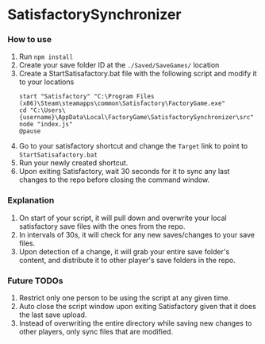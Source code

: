 # SatisfactorySynchronizer

### How to use
1. Run `npm install`
2. Create your save folder ID at the `./Saved/SaveGames/` location
3. Create a StartSatisafactory.bat file with the following script and modify it to your locations
    ```
    start "Satisfactory" "C:\Program Files (x86)\Steam\steamapps\common\Satisfactory\FactoryGame.exe"
    cd "C:\Users\{username}\AppData\Local\FactoryGame\SatisfactorySynchronizer\src"
    node "index.js"
    @pause
    ```
4. Go to your satisfactory shortcut and change the `Target` link to point to `StartSatisafactory.bat`
5. Run your newly created shortcut.
6. Upon exiting Satisfactory, wait 30 seconds for it to sync any last changes to the repo before closing the command window.

### Explanation
1. On start of your script, it will pull down and overwrite your local satisfactory save files with the ones from the repo.
2. In intervals of 30s, it will check for any new saves/changes to your save files.
3. Upon detection of a change, it will grab your entire save folder's content, and distribute it to other player's save folders in the repo.


### Future TODOs
1. Restrict only one person to be using the script at any given time.
2. Auto close the script window upon exiting Satisfactory given that it does the last save upload.
3. Instead of overwriting the entire directory while saving new changes to other players, only sync files that are modified.